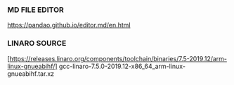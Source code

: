### MD FILE EDITOR
https://pandao.github.io/editor.md/en.html

### LINARO SOURCE
[https://releases.linaro.org/components/toolchain/binaries/7.5-2019.12/arm-linux-gnueabihf/]
gcc-linaro-7.5.0-2019.12-x86_64_arm-linux-gnueabihf.tar.xz
